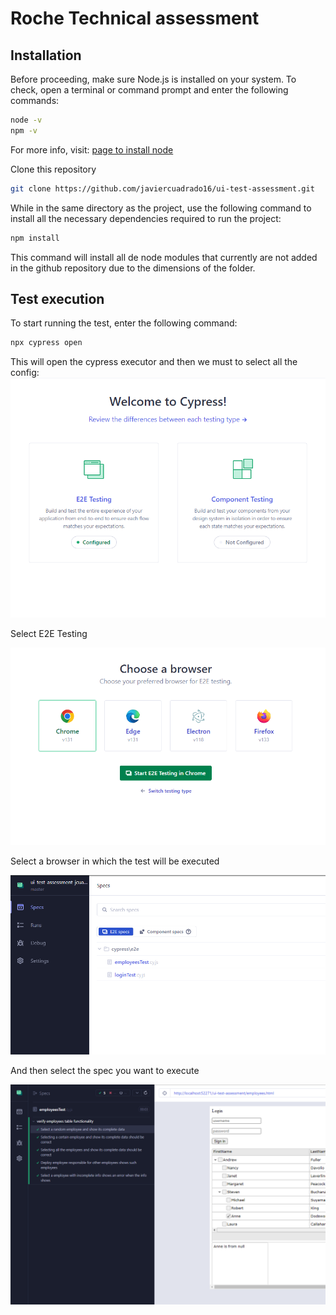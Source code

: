 # Roche Technical assessment

## Installation

Before proceeding, make sure Node.js is installed on your system. To check, open a terminal or command prompt and enter the following commands:
```sh
node -v
npm -v
```
For more info, visit: [page to install node](https://nodejs.org/en/download/package-manager)

Clone this repository
```sh
git clone https://github.com/javiercuadrado16/ui-test-assessment.git
```

While in the same directory as the project, use the following command to install all the necessary dependencies required to run the project:
```sh
npm install
```
 This command will install all de node modules that currently are not added in the github repository due to the dimensions of the folder.

 ## Test execution

 To start running the test, enter the following command:
```sh
npx cypress open
```
This will open the cypress executor and then we must to select all the config:
![alt text](image.png)

Select E2E Testing

![alt text](image-1.png)

Select a browser in which the test will be executed

![alt text](image-2.png)

And then select the spec you want to execute

![alt text](image-3.png)